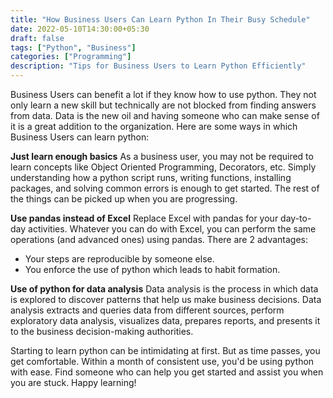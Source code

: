 ```yaml
---
title: "How Business Users Can Learn Python In Their Busy Schedule"
date: 2022-05-10T14:30:00+05:30
draft: false
tags: ["Python", "Business"]
categories: ["Programming"]
description: "Tips for Business Users to Learn Python Efficiently"
---
```


Business Users can benefit a lot if they know how to use python. They not only learn a new skill but technically are not blocked from finding answers from data. Data is the new oil and having someone who can make sense of it is a great addition to the organization. Here are some ways in which Business Users can learn python:

**Just learn enough basics**
As a business user, you may not be required to learn concepts like Object Oriented Programming, Decorators, etc. Simply understanding how a python script runs, writing functions, installing packages, and solving common errors is enough to get started. The rest of the things can be picked up when you are progressing.

**Use pandas instead of Excel**
Replace Excel with pandas for your day-to-day activities. Whatever you can do with Excel, you can perform the same operations (and advanced ones) using pandas. There are 2 advantages:

- Your steps are reproducible by someone else.
- You enforce the use of python which leads to habit formation.


**Use of python for data analysis**
Data analysis is the process in which data is explored to discover patterns that help us make business decisions. Data analysis extracts and queries data from different sources, perform exploratory data analysis, visualizes data, prepares reports, and presents it to the business decision-making authorities.

Starting to learn python can be intimidating at first. But as time passes, you get comfortable. Within a month of consistent use, you'd be using python with ease. Find someone who can help you get started and assist you when you are stuck. Happy learning!